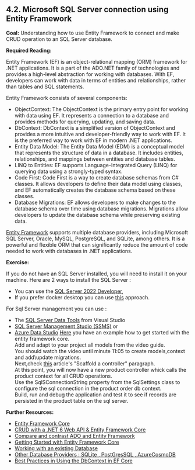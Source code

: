 ## 4.2. Microsoft SQL Server connection using Entity Framework

**Goal:** Understanding how to use Entity Framework to connect and make CRUD operation to an SQL Server database.

**Required Reading:** 

Entity Framework (EF) is an object-relational mapping (ORM) framework for .NET applications. It is a part of the ADO.NET family of technologies and provides a high-level abstraction for working with databases. With EF, developers can work with data in terms of entities and relationships, rather than tables and SQL statements.

Entity Framework consists of several components:  
 - ObjectContext: The ObjectContext is the primary entry point for working with data using EF. It represents a connection to a database and provides methods for querying, updating, and saving data.
 - DbContext: DbContext is a simplified version of ObjectContext and provides a more intuitive and developer-friendly way to work with EF. It is the preferred way to work with EF in modern .NET applications.
 - Entity Data Model: The Entity Data Model (EDM) is a conceptual model that represents the structure of data in a database. It includes entities, relationships, and mappings between entities and database tables.
 - LINQ to Entities: EF supports Language-Integrated Query (LINQ) for querying data using a strongly-typed syntax.
 - Code First: Code First is a way to create database schemas from C# classes. It allows developers to define their data model using classes, and EF automatically creates the database schema based on these classes.
 - Database Migrations: EF allows developers to make changes to the database schema over time using database migrations. Migrations allow developers to update the database schema while preserving existing data.    

[Entity Framework](https://learn.microsoft.com/en-us/ef/core/) supports multiple database providers, including Microsoft SQL Server, Oracle, MySQL, PostgreSQL, and SQLite, among others. It is a powerful and flexible ORM that can significantly reduce the amount of code needed to work with databases in .NET applications.

**Exercise:**

If you do not have an SQL Server installed, you will need to install it on your machine.
Here are 2 ways to install the SQL Server :  
 - You can use the [SQL Server 2022 Developer](https://www.microsoft.com/en-us/sql-server/sql-server-downloads),
 - If you prefer docker desktop you can use [this](https://www.youtube.com/watch?v=fFpDf5si_Hw) approach.  

  For Sql Server management you can use :
 - The [SQL Server Data Tools](https://learn.microsoft.com/en-us/sql/ssdt/how-to-connect-to-a-database-and-browse-existing-objects?view=sql-server-ver16) from Visual Studio
 - [SQL Server Management Studio (SSMS)](https://learn.microsoft.com/en-us/sql/ssms/download-sql-server-management-studio-ssms?view=sql-server-ver16)
   or
 - [Azure Data Studio](https://learn.microsoft.com/en-us/azure-data-studio/download-azure-data-studio?tabs=win-install%2Cwin-user-install%2Credhat-install%2Cwindows-uninstall%2Credhat-uninstall)
[Here](https://www.youtube.com/watch?v=SryQxUeChMc) you have an example how to get started with the entity framework core.  
Add and adapt to your project all models from the video guide.    
You should watch the video until minute 11:05 to create models,context and add\update migrations.  
Next,check [this](https://learn.microsoft.com/en-us/aspnet/core/tutorials/first-web-api?view=aspnetcore-7.0&tabs=visual-studio#scaffold-a-controller) article's "Scaffold a controller" paragraph.   
At this point, you will now have a new product controller whick calls the product context for all CRUD operations.  
Use the SqlSConnectionString property from the SqlSettings class to configure the sql connection in the product order db context.  
Build, run and debug the application and test it to see if records are persisted in the product table on the sql server.  

**Further Resources:**

* [Entity Framework Core](https://learn.microsoft.com/en-us/ef/core/)
* [CRUD with a .NET 6 Web API & Entity Framework Core](https://www.youtube.com/watch?v=Fbf_ua2t6v4)
* [Compare and contrast ADO and Entity Framework](https://blog.devart.com/ado-net-vs-entity-framework.html)
* [Getting Started with Entity Framework Core](https://www.youtube.com/watch?v=SryQxUeChMc)
* [Working with an existing Database](https://www.youtube.com/watch?v=DCYVfLT5_QI)
* [Other Database Providers : SQLite , PostGresSQL , AzureCosmoDB](https://www.youtube.com/watch?v=moRmKo3nrN4)
* [Best Practices in Using the DbContext in EF Core](https://blog.devart.com/best-practices-in-using-the-dbcontext-in-ef-core.html)
